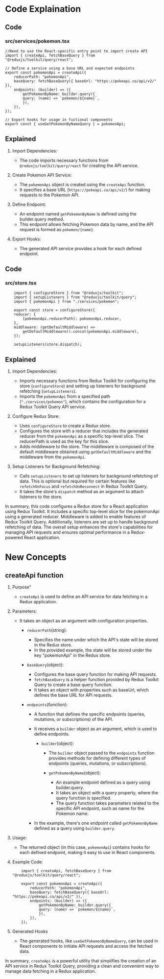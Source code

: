 # Code Explaination

## Code

### src/services/pokemon.tsx

    //Need to use the React-specific entry point to import create API
    import { createApi, fetchBaseQuery } from "@reduxjs/toolkit/query/react";

    // Define a service using a base URL and expected endpoints
    export const pokemonApi = createApi({
        reducerPath: "pokemonApi",
        baseQuery: fetchBaseQuery({ baseUrl: "https://pokeapi.co/api/v2/" }),
        endpoints: (builder) => ({
            getPokemonByName: builder.query({
            query: (name) => `pokemon/${name}`,
            }),
        }),
    });

    // Export hooks for usage in fuctional components
    export const { useGetPokemonByNameQuery } = pokemonApi;

## **Explained**

1.  Import Dependencies:

    - The code imports necessary functions from `@reduxjs/toolkit/query/react` for creating the API service.

2.  Create Pokemon API Service:

    - The `pokemonApi` object is created using the `createApi` function.
    - It specifies a base URL (`https://pokeapi.co/api/v2/`) for making requests to the Pokemon API.

3.  Define Endpoint:

    - An endpoint named `getPokemonByName` is defined using the builder.query method.
    - This endpoint allows fetching Pokemon data by name, and the API request is formed as `pokemon/{name}`.

4.  Export Hooks:

    - The generated API service provides a hook for each defined endpoint.

## **Code**

### src/store.tsx

        import { configureStore } from "@reduxjs/toolkit";
        import { setupListeners } from "@reduxjs/toolkit/query";
        import { pokemonApi } from "./services/pokemon";

        export const store = configureStore({
        reducer: {
            [pokemonApi.reducerPath]: pokemonApi.reducer,
        },
        middleware: (getDefaultMiddleware) =>
            getDefaultMiddleware().concat(pokemonApi.middleware),
        });

        setupListeners(store.dispatch);

## **Explained**

1. Import Dependencies:

   - Imports necessary functions from Redux Toolkit for configuring the store (`configureStore`) and setting up listeners for background refetching (`setupListeners`).
   - Imports the `pokemonApi` from a specified path (`"./services/pokemon"`), which contains the configuration for a Redux Toolkit Query API service.

2. Configure Redux Store:

   - Uses `configureStore` to create a Redux store.
   - Configures the store with a reducer that includes the generated reducer from the `pokemonApi` as a specific top-level slice. The reducerPath is used as the key for this slice.
   - Adds middleware to the store. The middleware is composed of the default middleware obtained using `getDefaultMiddleware` and the middleware from the `pokemonApi`.

3. Setup Listeners for Background Refetching:

   - Calls `setupListeners` to set up listeners for background refetching of data. This is optional but required for certain features like `refetchOnFocus` and `refetchOnReconnect` in Redux Toolkit Query.
   - It takes the store's `dispatch` method as an argument to attach listeners to the store.

In summary, this code configures a Redux store for a React application using Redux Toolkit. It includes a specific top-level slice for the pokemonApi using a generated reducer. Middleware is added to enable features of Redux Toolkit Query. Additionally, listeners are set up to handle background refetching of data. The overall setup enhances the store's capabilities for managing API requests and ensures optimal performance in a Redux-powered React application.

# New Concepts

## createApi function

1.  Purpose"

    - `createApi` is used to define an API service for data fetching in a Redux application.

2.  Parameters:

    - It takes an object as an argument with configuration properties.

      - `reducerPath`(string):

        - Specifies the name under which the API's state will be stored in the Redux store.
        - In the provided example, the state will be stored under the key "pokemonApi" in the Redux store.

      - `baseQuery`(object):

        - Configures the base query function for making API requests.
        - `fetchBaseQuery` is a helper function provided by Redux Toolkit Query to create a base query function.
        - It takes an object with properties such as baseUrl, which defines the base URL for API requests.

      - `endpoints`(function):

        - A function that defines the specific endpoints (queries, mutations, or subscriptions) of the API.

        - It receives a `builder` object as an argument, which is used to define endpoints.

          - `builder`(object):

            - The `builder` object passed to the `endpoints` function provides methods for defining different types of endpoints (queries, mutations, or subscriptions).

            - `getPokemonByName`(object):

              - An example endpoint defined as a query using builder.query.
              - It takes an object with a query property, where the query function is specified.
              - The query function takes parameters related to the specific API endpoint, such as name for the Pokemon name.

        - In the example, there's one endpoint called `getPokemonByName` defined as a query using `builder.query`.

3.  Usage:

    - The returned object (in this case, `pokemonApi`) contains hooks for each defined endpoint, making it easy to use in React components.

4.  Example Code:

            import { createApi, fetchBaseQuery } from "@reduxjs/toolkit/query/react";

            export const pokemonApi = createApi({
                reducerPath: "pokemonApi",
                baseQuery: fetchBaseQuery({ baseUrl: "https://pokeapi.co/api/v2/" }),
                endpoints: (builder) => ({
                    getPokemonByName: builder.query({
                    query: (name) => `pokemon/${name}`,
                    }),
                }),
            });

5.  Generated Hooks

    - The generated hooks, like `useGetPokemonByNameQuery`, can be used in React components to initiate API requests and access the fetched data.

In summary, `createApi` is a powerful utility that simplifies the creation of an API service in Redux Toolkit Query, providing a clean and convenient way to manage data fetching in a Redux application.
